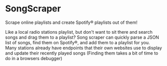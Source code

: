 # SongScraper
Scrape online playlists and create Spotify® playlists out of them!

Like a local radio stations playlist, but don't want to sit there and search songs and drag them to a playlist?
Song scraper can quickly parse a JSON list of songs, find them on Spotify®, and add them to a playlist for you.
Many stations already have endpoints that their own websites use to display and update their recently played songs (Finding them takes a bit of time to do in a browsers debugger)

